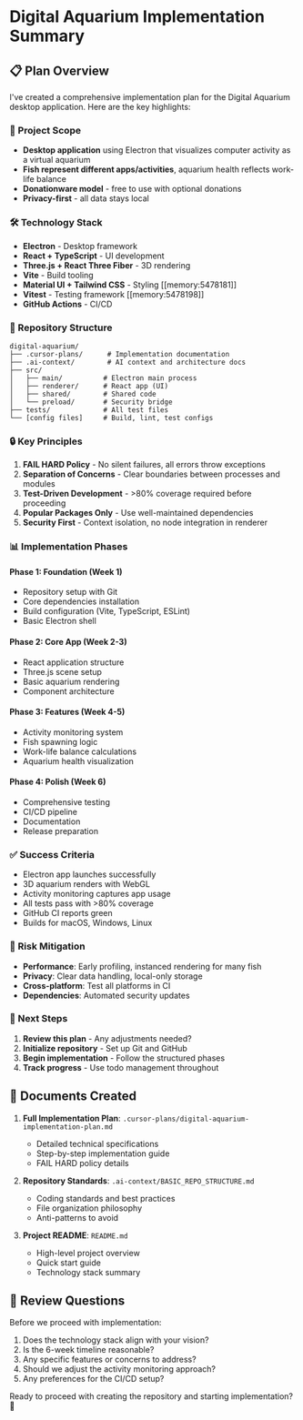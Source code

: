 # Digital Aquarium Implementation Summary

## 📋 Plan Overview

I've created a comprehensive implementation plan for the Digital Aquarium desktop application. Here are the key highlights:

### 🎯 Project Scope
- **Desktop application** using Electron that visualizes computer activity as a virtual aquarium
- **Fish represent different apps/activities**, aquarium health reflects work-life balance
- **Donationware model** - free to use with optional donations
- **Privacy-first** - all data stays local

### 🛠 Technology Stack
- **Electron** - Desktop framework
- **React + TypeScript** - UI development
- **Three.js + React Three Fiber** - 3D rendering
- **Vite** - Build tooling
- **Material UI + Tailwind CSS** - Styling [[memory:5478181]]
- **Vitest** - Testing framework [[memory:5478198]]
- **GitHub Actions** - CI/CD

### 📁 Repository Structure
```
digital-aquarium/
├── .cursor-plans/      # Implementation documentation
├── .ai-context/        # AI context and architecture docs
├── src/
│   ├── main/          # Electron main process
│   ├── renderer/      # React app (UI)
│   ├── shared/        # Shared code
│   └── preload/       # Security bridge
├── tests/             # All test files
└── [config files]     # Build, lint, test configs
```

### 🔒 Key Principles
1. **FAIL HARD Policy** - No silent failures, all errors throw exceptions
2. **Separation of Concerns** - Clear boundaries between processes and modules
3. **Test-Driven Development** - >80% coverage required before proceeding
4. **Popular Packages Only** - Use well-maintained dependencies
5. **Security First** - Context isolation, no node integration in renderer

### 📊 Implementation Phases

#### Phase 1: Foundation (Week 1)
- Repository setup with Git
- Core dependencies installation
- Build configuration (Vite, TypeScript, ESLint)
- Basic Electron shell

#### Phase 2: Core App (Week 2-3)
- React application structure
- Three.js scene setup
- Basic aquarium rendering
- Component architecture

#### Phase 3: Features (Week 4-5)
- Activity monitoring system
- Fish spawning logic
- Work-life balance calculations
- Aquarium health visualization

#### Phase 4: Polish (Week 6)
- Comprehensive testing
- CI/CD pipeline
- Documentation
- Release preparation

### ✅ Success Criteria
- Electron app launches successfully
- 3D aquarium renders with WebGL
- Activity monitoring captures app usage
- All tests pass with >80% coverage
- GitHub CI reports green
- Builds for macOS, Windows, Linux

### 🚨 Risk Mitigation
- **Performance**: Early profiling, instanced rendering for many fish
- **Privacy**: Clear data handling, local-only storage
- **Cross-platform**: Test all platforms in CI
- **Dependencies**: Automated security updates

### 🔄 Next Steps
1. **Review this plan** - Any adjustments needed?
2. **Initialize repository** - Set up Git and GitHub
3. **Begin implementation** - Follow the structured phases
4. **Track progress** - Use todo management throughout

## 📝 Documents Created

1. **Full Implementation Plan**: `.cursor-plans/digital-aquarium-implementation-plan.md`
   - Detailed technical specifications
   - Step-by-step implementation guide
   - FAIL HARD policy details

2. **Repository Standards**: `.ai-context/BASIC_REPO_STRUCTURE.md`
   - Coding standards and best practices
   - File organization philosophy
   - Anti-patterns to avoid

3. **Project README**: `README.md`
   - High-level project overview
   - Quick start guide
   - Technology stack summary

## 🤔 Review Questions

Before we proceed with implementation:

1. Does the technology stack align with your vision?
2. Is the 6-week timeline reasonable?
3. Any specific features or concerns to address?
4. Should we adjust the activity monitoring approach?
5. Any preferences for the CI/CD setup?

Ready to proceed with creating the repository and starting implementation? 🚀
